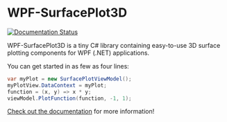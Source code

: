 # WPF-SurfacePlot3D
[![Documentation Status](http://readthedocs.org/projects/wpf-surfaceplot3d/badge/?version=latest)](http://wpf-surfaceplot3d.readthedocs.org/en/latest/?badge=latest)

WPF-SurfacePlot3D is a tiny C# library containing easy-to-use 3D surface plotting components for WPF (.NET) applications.

You can get started in as few as four lines:

```csharp
var myPlot = new SurfacePlotViewModel();
myPlotView.DataContext = myPlot;
function = (x, y) => x * y;
viewModel.PlotFunction(function, -1, 1);
```

[Check out the documentation](http://wpf-surfaceplot3d.readthedocs.org) for more information!
